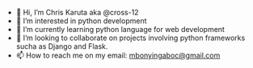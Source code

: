 - 👋 Hi, I’m Chris Karuta aka @cross-12
- 👀 I’m interested in  python development
- 🌱 I’m currently learning python language for web development
- 💞️ I’m looking to collaborate on projects involving python frameworks sucha as Django and Flask.  
- 📫 How to reach me on my email: mbonyingaboc@gmail.com

<!---
cross-12/cross-12 is a ✨ special ✨ repository because its `README.md` (this file) appears on your GitHub profile.
You can click the Preview link to take a look at your changes.
--->
